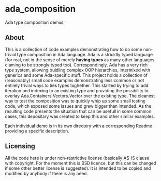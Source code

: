 # ada_composition
Ada type composition demos

## About
This is a collection of code examples demonstrating how to do some non-trivial type composition in Ada language. Ada is a stricktly typed language (for real, not in the sense of merely **having types** as many other languages claming to be strongly typed too). Correspondingly, Ada has a very rich type system, allowing buidling complex OOP hierarchies, intermixed with generics and some Ada-specific stuff. This project holds a collection of (reasonably) small code examples demonstrating less common or not entirely trivial ways to ties types toghether. This started by trying to add iteration and indexing to an existing type and providing the possibility to overlay Ada.Containers.Vectors.Vector over the existing type. The cleanest way to test the composition was to quickly whip up some small testing code, which exposed some issues and grew bigger than intended. As the resulting code presents the situation that can be usefull in some common cases, this depositary was created to keep this and other similar examples.

Each individual demo is in its own directory with a corresponding Readme providing a specific description.

## Licensing
All the code here is under non-restrictive license (basically AS-IS clause with copyright. For the moment this is BSD licence, but this can be changed if some other better license is suggested). It is intended to be copied and modified by anybody if there is any need.
